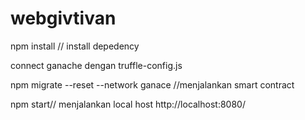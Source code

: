 # webgivtivan


npm install // install depedency

connect ganache dengan truffle-config.js

npm migrate --reset --network ganace //menjalankan smart contract 

npm start// menjalankan local host http://localhost:8080/
